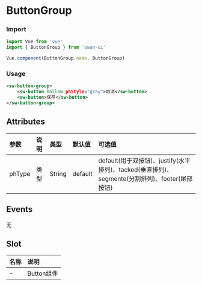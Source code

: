 # ButtonGroup


### Import
```javascript
import Vue from 'vue'
import { ButtonGroup } from 'swan-ui'

Vue.component(ButtonGroup.name, ButtonGroup)
```

### Usage
```xml
<sw-button-group>
    <sw-button hollow phStyle="gray">取消</sw-button>
    <sw-button>保存</sw-button>
</sw-button-group>
```
## Attributes

|参数|说明|类型|默认值|可选值
|:--|:--|:--|:--|:--|
|phType|类型|String|default|default(用于双按钮)、justify(水平排列)、tacked(垂直排列)、segmente(分割排列)、footer(尾部按钮)

## Events

无


## Slot

|名称|说明
|:--|:--|
|-|Button组件